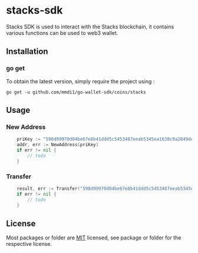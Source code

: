 # stacks-sdk
Stacks SDK is used to interact with the Stacks blockchain, it contains various functions can be used to web3 wallet.

## Installation

### go get

To obtain the latest version, simply require the project using :

```shell
go get -u github.com/mmdi1/go-wallet-sdk/coins/stacks
```

## Usage
### New Address
```go
	priKey := "598d99970d04be67e8b41ddd5c5453487eeab5345ea1638c9a2849dee377f2a301"
	addr, err := NewAddress(priKey)
	if err != nil {
		// todo
	}
```

###  Transfer
```go
	result, err := Transfer("598d99970d04be67e8b41ddd5c5453487eeab5345ea1638c9a2849dee377f2a3", "SP2P58SJY1XH6GX4W3YGEPZ2058DD3JHBPJ8W843Q", "20", big.NewInt(3000), big.NewInt(8), big.NewInt(200))
	if err != nil {
		// todo
	}
```

## License
Most packages or folder are [MIT](<https://github.com/mmdi1/go-wallet-sdk/blob/main/coins/stacks/LICENSE>) licensed, see package or folder for the respective license.
